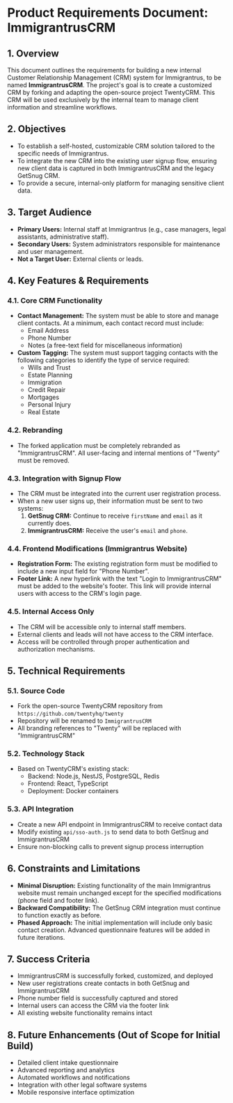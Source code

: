 # Product Requirements Document: ImmigrantrusCRM

## 1. Overview
This document outlines the requirements for building a new internal Customer Relationship Management (CRM) system for Immigrantrus, to be named **ImmigrantrusCRM**. The project's goal is to create a customized CRM by forking and adapting the open-source project TwentyCRM. This CRM will be used exclusively by the internal team to manage client information and streamline workflows.

## 2. Objectives
- To establish a self-hosted, customizable CRM solution tailored to the specific needs of Immigrantrus.
- To integrate the new CRM into the existing user signup flow, ensuring new client data is captured in both ImmigrantrusCRM and the legacy GetSnug CRM.
- To provide a secure, internal-only platform for managing sensitive client data.

## 3. Target Audience
- **Primary Users:** Internal staff at Immigrantrus (e.g., case managers, legal assistants, administrative staff).
- **Secondary Users:** System administrators responsible for maintenance and user management.
- **Not a Target User:** External clients or leads.

## 4. Key Features & Requirements

### 4.1. Core CRM Functionality
- **Contact Management:** The system must be able to store and manage client contacts. At a minimum, each contact record must include:
  - Email Address
  - Phone Number
  - Notes (a free-text field for miscellaneous information)
- **Custom Tagging:** The system must support tagging contacts with the following categories to identify the type of service required:
  - Wills and Trust
  - Estate Planning
  - Immigration
  - Credit Repair
  - Mortgages
  - Personal Injury
  - Real Estate

### 4.2. Rebranding
- The forked application must be completely rebranded as "ImmigrantrusCRM". All user-facing and internal mentions of "Twenty" must be removed.

### 4.3. Integration with Signup Flow
- The CRM must be integrated into the current user registration process.
- When a new user signs up, their information must be sent to two systems:
  1. **GetSnug CRM:** Continue to receive `firstName` and `email` as it currently does.
  2. **ImmigrantrusCRM:** Receive the user's `email` and `phone`.

### 4.4. Frontend Modifications (Immigrantrus Website)
- **Registration Form:** The existing registration form must be modified to include a new input field for "Phone Number".
- **Footer Link:** A new hyperlink with the text "Login to ImmigrantrusCRM" must be added to the website's footer. This link will provide internal users with access to the CRM's login page.

### 4.5. Internal Access Only
- The CRM will be accessible only to internal staff members.
- External clients and leads will not have access to the CRM interface.
- Access will be controlled through proper authentication and authorization mechanisms.

## 5. Technical Requirements

### 5.1. Source Code
- Fork the open-source TwentyCRM repository from `https://github.com/twentyhq/twenty`
- Repository will be renamed to `ImmigrantrusCRM`
- All branding references to "Twenty" will be replaced with "ImmigrantrusCRM"

### 5.2. Technology Stack
- Based on TwentyCRM's existing stack:
  - Backend: Node.js, NestJS, PostgreSQL, Redis
  - Frontend: React, TypeScript
  - Deployment: Docker containers

### 5.3. API Integration
- Create a new API endpoint in ImmigrantrusCRM to receive contact data
- Modify existing `api/sso-auth.js` to send data to both GetSnug and ImmigrantrusCRM
- Ensure non-blocking calls to prevent signup process interruption

## 6. Constraints and Limitations
- **Minimal Disruption:** Existing functionality of the main Immigrantrus website must remain unchanged except for the specified modifications (phone field and footer link).
- **Backward Compatibility:** The GetSnug CRM integration must continue to function exactly as before.
- **Phased Approach:** The initial implementation will include only basic contact creation. Advanced questionnaire features will be added in future iterations.

## 7. Success Criteria
- ImmigrantrusCRM is successfully forked, customized, and deployed
- New user registrations create contacts in both GetSnug and ImmigrantrusCRM
- Phone number field is successfully captured and stored
- Internal users can access the CRM via the footer link
- All existing website functionality remains intact

## 8. Future Enhancements (Out of Scope for Initial Build)
- Detailed client intake questionnaire
- Advanced reporting and analytics
- Automated workflows and notifications
- Integration with other legal software systems
- Mobile responsive interface optimization
